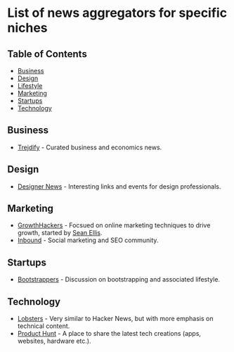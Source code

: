 # List of news aggregators for specific niches

## Table of Contents

* [Business](#business)
* [Design](#design)
* [Lifestyle](#lifestyle)
* [Marketing](#marketing)
* [Startups](#startups)
* [Technology](#technology)

## Business

* [Trejdify](http://www.trejdify.com) - Curated business and economics news.

## Design

* [Designer News](https://www.designernews.co) - Interesting links and events for design professionals.

## Marketing

* [GrowthHackers](https://growthhackers.com) - Focsued on online marketing techniques to drive growth, started by [Sean Ellis](https://www.quora.com/profile/Sean-Ellis).
* [Inbound](https://inbound.org) - Social marketing and SEO community.

## Startups

* [Bootstrappers](http://www.bootstrappers.io) - Discussion on bootstrapping and associated lifestyle.

## Technology

* [Lobsters](https://lobste.rs) - Very similar to Hacker News, but with more emphasis on technical content.
* [Product Hunt](https://www.producthunt.com) - A place to share the latest tech creations (apps, websites, hardware etc.).
